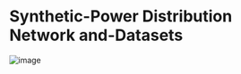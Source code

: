 # Synthetic-Power Distribution Network and-Datasets


![image](https://user-images.githubusercontent.com/18253918/138540445-3be80dbe-c6d5-4046-9b44-7e307c75ed45.png)
